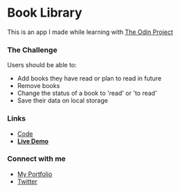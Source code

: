 
# Book Library

This is an app I made while learning with [The Odin Project](https://www.theodinproject.com/paths/full-stack-javascript/courses/javascript/lessons/library)



### The Challenge
Users should be able to:

- Add books they have read or plan to read in future
- Remove books
- Change the status of a book to 'read' or 'to read'
- Save their data on local storage

### Links
- [Code](https://github.com/Tanay-J/library-project)
- **[Live Demo](https://tanay-j.github.io/library-project/)**
### Connect with me

- [My Portfolio](https://tanayj.netlify.app) 
- [Twitter](https://twitter.com/tanayj9)

  
